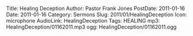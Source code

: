 Title: Healing Deception
Author: Pastor Frank Jones
PostDate: 2011-01-16
Date: 2011-01-16
Category: Sermons
Slug: 2011/01/HealingDeception
Icon: microphone
AudioLink: HealingDeception
Tags: HEALING
mp3: HealingDeception/01162011.mp3
ogg: HealingDeception/01162011.ogg
